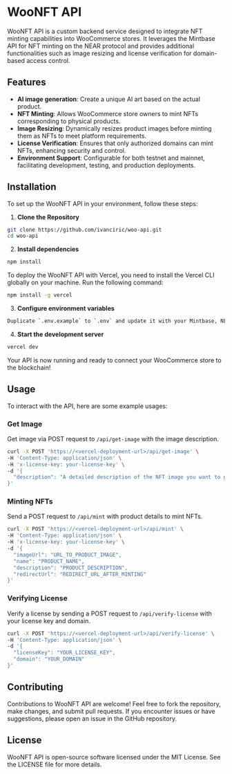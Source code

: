 # WooNFT API

WooNFT API is a custom backend service designed to integrate NFT minting capabilities into WooCommerce stores. It leverages the Mintbase API for NFT minting on the NEAR protocol and provides additional functionalities such as image resizing and license verification for domain-based access control.

## Features

- **AI image generation**: Create a unique AI art based on the actual product.
- **NFT Minting**: Allows WooCommerce store owners to mint NFTs corresponding to physical products.
- **Image Resizing**: Dynamically resizes product images before minting them as NFTs to meet platform requirements.
- **License Verification**: Ensures that only authorized domains can mint NFTs, enhancing security and control.
- **Environment Support**: Configurable for both testnet and mainnet, facilitating development, testing, and production deployments.

## Installation

To set up the WooNFT API in your environment, follow these steps:

1. **Clone the Repository**

```bash
git clone https://github.com/ivanciric/woo-api.git
cd woo-api
```

2. **Install dependencies**
```bash
npm install
```
To deploy the WooNFT API with Vercel, you need to install the Vercel CLI globally on your machine. Run the following command:

```bash
npm install -g vercel
```

3. **Configure environment variables**
```bash
Duplicate `.env.example` to `.env` and update it with your Mintbase, NEAR, and Firebase credentials.
```

4. **Start the development server**
```bash
vercel dev
```

Your API is now running and ready to connect your WooCommerce store to the blockchain!

## Usage

To interact with the API, here are some example usages:

### Get Image

Get image via POST request to `/api/get-image` with the image description.
```bash
curl -X POST 'https://<vercel-deployment-url>/api/get-image' \
-H 'Content-Type: application/json' \
-H 'x-license-key: your-license-key' \
-d '{
  "description": "A detailed description of the NFT image you want to generate."
}'
```

### Minting NFTs

Send a POST request to `/api/mint` with product details to mint NFTs.
```bash
curl -X POST 'https://<vercel-deployment-url>/api/mint' \
-H 'Content-Type: application/json' \
-H 'x-license-key: your-license-key' \
-d '{
  "imageUrl": "URL_TO_PRODUCT_IMAGE",
  "name": "PRODUCT_NAME",
  "description": "PRODUCT_DESCRIPTION",
  "redirectUrl": "REDIRECT_URL_AFTER_MINTING"
}'
```

### Verifying License

Verify a license by sending a POST request to `/api/verify-license` with your license key and domain.
```bash
curl -X POST 'https://<vercel-deployment-url>/api/verify-license' \
-H 'Content-Type: application/json' \
-d '{
  "licenseKey": "YOUR_LICENSE_KEY",
  "domain": "YOUR_DOMAIN"
}'
```

## Contributing

Contributions to WooNFT API are welcome! Feel free to fork the repository, make changes, and submit pull requests. If you encounter issues or have suggestions, please open an issue in the GitHub repository.

## License

WooNFT API is open-source software licensed under the MIT License. See the LICENSE file for more details.
